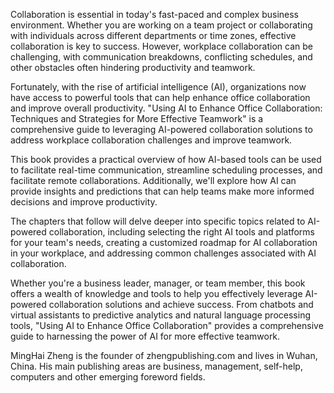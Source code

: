 
Collaboration is essential in today's fast-paced and complex business environment. Whether you are working on a team project or collaborating with individuals across different departments or time zones, effective collaboration is key to success. However, workplace collaboration can be challenging, with communication breakdowns, conflicting schedules, and other obstacles often hindering productivity and teamwork.

Fortunately, with the rise of artificial intelligence (AI), organizations now have access to powerful tools that can help enhance office collaboration and improve overall productivity. "Using AI to Enhance Office Collaboration: Techniques and Strategies for More Effective Teamwork" is a comprehensive guide to leveraging AI-powered collaboration solutions to address workplace collaboration challenges and improve teamwork.

This book provides a practical overview of how AI-based tools can be used to facilitate real-time communication, streamline scheduling processes, and facilitate remote collaborations. Additionally, we'll explore how AI can provide insights and predictions that can help teams make more informed decisions and improve productivity.

The chapters that follow will delve deeper into specific topics related to AI-powered collaboration, including selecting the right AI tools and platforms for your team's needs, creating a customized roadmap for AI collaboration in your workplace, and addressing common challenges associated with AI collaboration.

Whether you're a business leader, manager, or team member, this book offers a wealth of knowledge and tools to help you effectively leverage AI-powered collaboration solutions and achieve success. From chatbots and virtual assistants to predictive analytics and natural language processing tools, "Using AI to Enhance Office Collaboration" provides a comprehensive guide to harnessing the power of AI for more effective teamwork.

MingHai Zheng is the founder of zhengpublishing.com and lives in Wuhan, China. His main publishing areas are business, management, self-help, computers and other emerging foreword fields.
